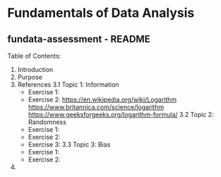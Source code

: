 # Fundamentals of Data Analysis

## fundata-assessment - README

Table of Contents:

1. Introduction
2. Purpose
3. References
  3.1 Topic 1: Information
    - Exercise 1:
    - Exercise 2:
        https://en.wikipedia.org/wiki/Logarithm
        https://www.britannica.com/science/logarithm
        https://www.geeksforgeeks.org/logarithm-formula/
  3.2 Topic 2: Randomness
    - Exercise 1:
    - Exercise 2:
    - Exercise 3:
  3.3 Topic 3: Bias
    - Exercise 1:
    - Exercise 2:
4. 
